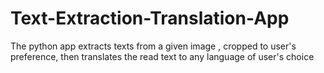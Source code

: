 # Text-Extraction-Translation-App
The python app extracts texts from a given image , cropped to user's preference, then translates the read text to any language of user's choice

